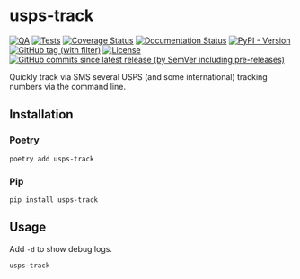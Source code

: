 # usps-track

[![QA](https://github.com/Tatsh/usps-track/actions/workflows/qa.yml/badge.svg)](https://github.com/Tatsh/usps-track/actions/workflows/qa.yml)
[![Tests](https://github.com/Tatsh/usps-track/actions/workflows/tests.yml/badge.svg)](https://github.com/Tatsh/usps-track/actions/workflows/tests.yml)
[![Coverage Status](https://coveralls.io/repos/github/Tatsh/usps-track/badge.svg?branch=master)](https://coveralls.io/github/Tatsh/usps-track?branch=master)
[![Documentation Status](https://readthedocs.org/projects/usps-track/badge/?version=latest)](https://usps-track.readthedocs.org/?badge=latest)
[![PyPI - Version](https://img.shields.io/pypi/v/usps-track)](https://pypi.org/project/usps-track/)
[![GitHub tag (with filter)](https://img.shields.io/github/v/tag/Tatsh/usps-track)](https://github.com/Tatsh/usps-track/tags)
[![License](https://img.shields.io/github/license/Tatsh/usps-track)](https://github.com/Tatsh/usps-track/blob/master/LICENSE.txt)
[![GitHub commits since latest release (by SemVer including pre-releases)](https://img.shields.io/github/commits-since/Tatsh/usps-track/v0.0.2/master)](https://github.com/Tatsh/usps-track/compare/v0.0.2...master)

Quickly track via SMS several USPS (and some international) tracking numbers via the command line.

## Installation

### Poetry

```shell
poetry add usps-track
```

### Pip

```shell
pip install usps-track
```

## Usage

Add `-d` to show debug logs.

```shell
usps-track
```
